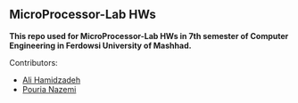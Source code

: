 ## MicroProcessor-Lab HWs

**This repo used for MicroProcessor-Lab HWs in 7th semester of Computer Engineering in Ferdowsi University of Mashhad.**

Contributors:
- [Ali Hamidzadeh]([url](https://github.com/alihamidzadeh)https://github.com/alihamidzadeh)
- [Pouria Nazemi]([url](https://github.com/Pouria-Nazemi)https://github.com/Pouria-Nazemi)
